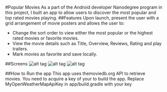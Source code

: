 #Popular Movies
As a part of the Android developer Nanodegree program in this project, I built an app to allow users to discover the most popular and top rated movies playing.
##Features
Upon launch, present the user with a grid arrangement of movie posters and allows the user to:
*	Change the sort order to view either the most popular or the highest rated movies or favorite movies.
*	View the movie details such as Title, Overview, Reviews, Rating and play trailers.
*	Mark movies as favorite and save locally.

##Screens
![alt tag](https://github.com/winpraneeth/Popular-Movies-Udacity/tree/master/art/grid.png)
![alt tag](https://github.com/winpraneeth/Popular-Movies-Udacity/tree/master/art/details.png)
![alt tag](https://github.com/winpraneeth/Popular-Movies-Udacity/tree/master/art/tablet.png)
 
##How to Run the app
This app uses  themoviedb.org API to retrieve movies. You need to acquire a key of your to build the app. Replace MyOpenWeatherMapApiKey in app/build.gradle with your key

